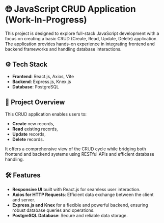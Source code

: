 # 🌐 JavaScript CRUD Application (Work-In-Progress)

This project is designed to explore full-stack JavaScript development with a focus on creating a basic CRUD (Create, Read, Update, Delete) application. The application provides hands-on experience in integrating frontend and backend frameworks and handling database interactions.

## ⚙️ Tech Stack
- **Frontend**: React.js, Axios, Vite
- **Backend**: Express.js, Knex.js
- **Database**: PostgreSQL

## 🚀 Project Overview
This CRUD application enables users to:
- **Create** new records,
- **Read** existing records,
- **Update** records,
- **Delete** records.

It offers a comprehensive view of the CRUD cycle while bridging both frontend and backend systems using RESTful APIs and efficient database handling.

## 🛠️ Features
- **Responsive UI** built with React.js for seamless user interaction.
- **Axios for HTTP Requests**: Efficient data exchange between the client and server.
- **Express.js and Knex** for a flexible and powerful backend, ensuring robust database queries and operations.
- **PostgreSQL Database**: Secure and reliable data storage.
